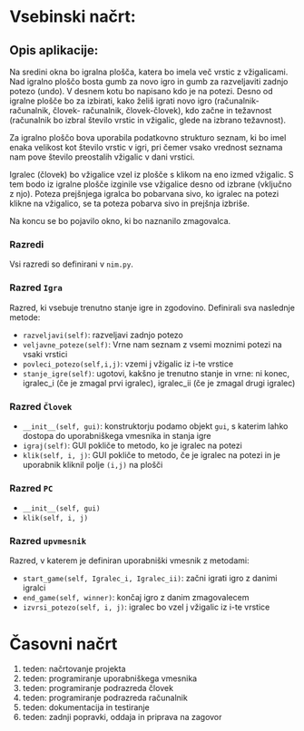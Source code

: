 # Vsebinski načrt:

## Opis aplikacije:

Na sredini okna bo igralna plošča, katera bo imela več vrstic z vžigalicami. Nad igralno ploščo bosta gumb za novo igro in gumb za razveljaviti zadnjo potezo (undo). V desnem kotu bo  napisano kdo je na potezi.  Desno od igralne plošče bo za izbirati, kako želiš igrati novo igro (računalnik- računalnik, človek- računalnik, človek-človek), kdo začne in težavnost (računalnik bo izbral število vrstic in vžigalic, glede na izbrano težavnost). 

Za igralno ploščo bova uporabila podatkovno strukturo seznam, ki bo imel enaka velikost kot število vrstic v igri, pri čemer vsako vrednost seznama nam pove število preostalih vžigalic v dani vrstici.

Igralec (človek) bo vžigalice vzel iz plošče s klikom na eno izmed vžigalic. S tem bodo iz igralne plošče izginile vse vžigalice desno od izbrane (vključno z njo). Poteza prejšnjega igralca bo pobarvana sivo, ko igralec na potezi klikne na vžigalico, se ta poteza pobarva sivo in prejšnja izbriše. 

Na koncu se bo pojavilo okno, ki bo naznanilo zmagovalca.

### Razredi

Vsi razredi so definirani v `nim.py`.

### Razred `Igra`
Razred, ki vsebuje trenutno stanje igre in zgodovino. Definirali sva naslednje metode: 

* `razveljavi(self)`: razveljavi zadnjo potezo
* `veljavne_poteze(self)`: Vrne nam seznam z vsemi moznimi potezi na vsaki vrstici
* `povleci_potezo(self,i,j)`: vzemi j vžigalic iz i-te vrstice 
* `stanje_igre(self)`: ugotovi, kakšno je trenutno stanje in vrne: ni konec, igralec_i (če je zmagal prvi igralec), igralec_ii (če je zmagal drugi igralec)

### Razred `Človek`

* `__init__(self, gui)`: konstruktorju podamo objekt `gui`, s katerim lahko dostopa do uporabniškega vmesnika in stanja igre
* `igraj(self)`: GUI pokliče to metodo, ko je igralec na potezi
* `klik(self, i, j)`: GUI pokliče to metodo, če je igralec na potezi in je uporabnik kliknil polje `(i,j)` na plošči

### Razred `PC`

* `__init__(self, gui)`
* `klik(self, i, j)`

### Razred `upvmesnik`
Razred, v katerem je definiran uporabniški vmesnik z metodami:

* `start_game(self, Igralec_i, Igralec_ii)`: začni igrati igro z danimi igralci
* `end_game(self, winner)`: končaj igro z danim zmagovalecem
* `izvrsi_potezo(self, i, j)`: igralec bo vzel j vžigalic iz i-te vrstice


# Časovni načrt

1. teden: načrtovanje projekta
2. teden: programiranje uporabniškega vmesnika
3. teden: programiranje podrazreda človek
4. teden: programiranje podrazreda računalnik
5. teden: dokumentacija in testiranje
6. teden: zadnji popravki, oddaja in priprava na zagovor
